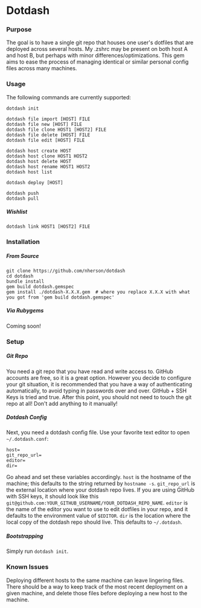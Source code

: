Dotdash
=======

### Purpose ###

The goal is to have a single git repo that houses one user's dotfiles that are
deployed across several hosts.  My .zshrc may be present on both host A and host
B, but perhaps with minor differences/optimizations.  This gem aims to ease the
process of managing identical or similar personal config files across many
machines.

### Usage ###

The following commands are currently supported:

```
dotdash init

dotdash file import [HOST] FILE
dotdash file new [HOST] FILE
dotdash file clone HOST1 [HOST2] FILE
dotdash file delete [HOST] FILE
dotdash file edit [HOST] FILE

dotdash host create HOST
dotdash host clone HOST1 HOST2
dotdash host delete HOST
dotdash host rename HOST1 HOST2
dotdash host list

dotdash deploy [HOST]

dotdash push
dotdash pull
```

##### Wishlist #####
```
dotdash link HOST1 [HOST2] FILE
```

### Installation ###

##### From Source #####
```
git clone https://github.com/nherson/dotdash
cd dotdash
bundle install
gem build dotdash.gemspec
gem install ./dotdash-X.X.X.gem  # where you replace X.X.X with what you got from 'gem build dotdash.gemspec'
```
##### Via Rubygems #####
Coming soon!

### Setup ###

##### Git Repo #####
You need a git repo that you have read and write access to. GitHub accounts are free, so it is a great option. However you decide to configure your git situation, it is recommended that you have a way of authenticating automatically, to avoid typing in passwords over and over.  GitHub + SSH Keys is tried and true.  After this point, you should not need to touch the git repo at all! Don't add anything to it manually!

##### Dotdash Config #####
Next, you need a dotdash config file.  Use your favorite text editor to open `~/.dotdash.conf`:
```
host=
git_repo_url=
editor=
dir=
```
Go ahead and set these variables accordingly. `host` is the hostname of the machine; this defaults to the string returned by `hostname -s`.  `git_repo_url` is the external location where your dotdash repo lives.  If you are using GitHub with SSH keys, it should look like this `git@github.com:YOUR_GITHUB_USERNAME/YOUR_DOTDASH_REPO_NAME`. `editor` is the name of the editor you want to use to edit dotfiles in your repo, and it defaults to the environment value of `$EDITOR`. `dir` is the location where the local copy of the dotdash repo should live.  This defaults to `~/.dotdash`.

##### Bootstrapping #####

Simply run `dotdash init`.

### Known Issues ###

Deploying different hosts to the same machine can leave lingering files.  There should be a way to keep track of the most recent deployment on a given machine, and delete those files before deploying a new host to the machine.
